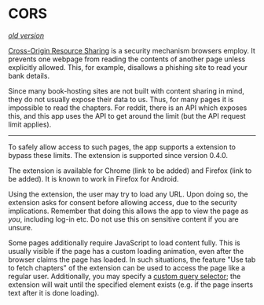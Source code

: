 # CORS

*[old version](./cors-old.md)*

[Cross-Origin Resource Sharing](https://developer.mozilla.org/en-US/docs/Glossary/CORS) is a security mechanism browsers employ.
It prevents one webpage from reading the contents of another page unless explicitly allowed.
This, for example, disallows a phishing site to read your bank details.

Since many book-hosting sites are not built with content sharing in mind, they do not usually expose their data to us.
Thus, for many pages it is impossible to read the chapters.
For reddit, there is an API which exposes this, and this app uses the API to get around the limit (but the API request limit applies).

---

To safely allow access to such pages, the app supports a extension to bypass these limits.
The extension is supported since version 0.4.0.

The extension is available for Chrome (link to be added) and Firefox (link to be added).
It is known to work in Firefox for Android.

Using the extension, the user may try to load any URL.
Upon doing so, the extension asks for consent before allowing access, due to the security implications.
Remember that doing this allows the app to view the page as *you*, including log-in etc.
Do not use this on sensitive content if you are unsure.

Some pages additionally require JavaScript to load content fully.
This is usually visible if the page has a custom loading animation, even after the browser claims the page has loaded.
In such situations, the feature "Use tab to fetch chapters" of the extension can be used to access the page like a regular user.
Additionally, you may specify a [custom query selector](https://developer.mozilla.org/en-US/docs/Web/CSS/CSS_selectors); the extension will wait until the specified element exists (e.g. if the page inserts text after it is done loading).